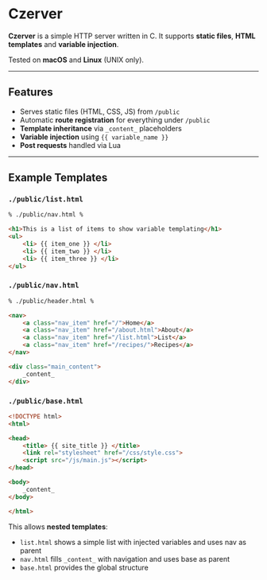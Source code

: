 # Czerver

**Czerver** is a simple HTTP server written in C.
It supports **static files**, **HTML templates** and **variable injection**.

Tested on **macOS** and **Linux** (UNIX only).

---

## Features

* Serves static files (HTML, CSS, JS) from `/public`
* Automatic **route registration** for everything under `/public`
* **Template inheritance** via `_content_` placeholders
* **Variable injection** using `{{ variable_name }}`
* **Post requests** handled via Lua

---

## Example Templates

### `./public/list.html`

```html
% ./public/nav.html %

<h1>This is a list of items to show variable templating</h1>
<ul>
    <li> {{ item_one }} </li>
    <li> {{ item_two }} </li>
    <li> {{ item_three }} </li>
</ul>
```

### `./public/nav.html`

```html
% ./public/header.html %

<nav>
    <a class="nav_item" href="/">Home</a>
    <a class="nav_item" href="/about.html">About</a>
    <a class="nav_item" href="/list.html">List</a>
    <a class="nav_item" href="/recipes/">Recipes</a>
</nav>

<div class="main_content">
    _content_
</div>
```

### `./public/base.html`

```html
<!DOCTYPE html>
<html>

<head>
    <title> {{ site_title }} </title>
    <link rel="stylesheet" href="/css/style.css">
    <script src="/js/main.js"></script>
</head>

<body>
    _content_
</body>

</html>
```

This allows **nested templates**:

* `list.html` shows a simple list with injected variables and uses nav as parent
* `nav.html` fills `_content_` with navigation and uses base as parent
* `base.html` provides the global structure

